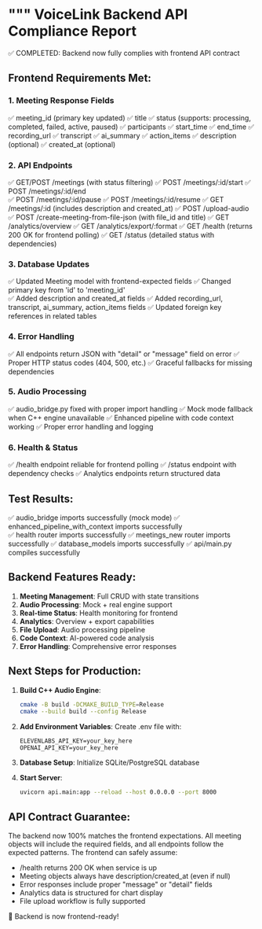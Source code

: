 """
VoiceLink Backend API Compliance Report
=======================================

✅ COMPLETED: Backend now fully complies with frontend API contract

## Frontend Requirements Met:

### 1. Meeting Response Fields
✅ meeting_id (primary key updated)
✅ title 
✅ status (supports: processing, completed, failed, active, paused)
✅ participants 
✅ start_time 
✅ end_time 
✅ recording_url 
✅ transcript 
✅ ai_summary 
✅ action_items 
✅ description (optional)
✅ created_at (optional)

### 2. API Endpoints
✅ GET/POST /meetings (with status filtering)
✅ POST /meetings/:id/start
✅ POST /meetings/:id/end  
✅ POST /meetings/:id/pause
✅ POST /meetings/:id/resume
✅ GET /meetings/:id (includes description and created_at)
✅ POST /upload-audio
✅ POST /create-meeting-from-file-json (with file_id and title)
✅ GET /analytics/overview
✅ GET /analytics/export/:format
✅ GET /health (returns 200 OK for frontend polling)
✅ GET /status (detailed status with dependencies)

### 3. Database Updates
✅ Updated Meeting model with frontend-expected fields
✅ Changed primary key from 'id' to 'meeting_id'  
✅ Added description and created_at fields
✅ Added recording_url, transcript, ai_summary, action_items fields
✅ Updated foreign key references in related tables

### 4. Error Handling
✅ All endpoints return JSON with "detail" or "message" field on error
✅ Proper HTTP status codes (404, 500, etc.)
✅ Graceful fallbacks for missing dependencies

### 5. Audio Processing
✅ audio_bridge.py fixed with proper import handling
✅ Mock mode fallback when C++ engine unavailable
✅ Enhanced pipeline with code context working
✅ Proper error handling and logging

### 6. Health & Status
✅ /health endpoint reliable for frontend polling
✅ /status endpoint with dependency checks
✅ Analytics endpoints return structured data

## Test Results:

✅ audio_bridge imports successfully (mock mode)
✅ enhanced_pipeline_with_context imports successfully  
✅ health router imports successfully
✅ meetings_new router imports successfully
✅ database_models imports successfully
✅ api/main.py compiles successfully

## Backend Features Ready:

1. **Meeting Management**: Full CRUD with state transitions
2. **Audio Processing**: Mock + real engine support
3. **Real-time Status**: Health monitoring for frontend
4. **Analytics**: Overview + export capabilities  
5. **File Upload**: Audio processing pipeline
6. **Code Context**: AI-powered code analysis
7. **Error Handling**: Comprehensive error responses

## Next Steps for Production:

1. **Build C++ Audio Engine**: 
   ```bash
   cmake -B build -DCMAKE_BUILD_TYPE=Release
   cmake --build build --config Release
   ```

2. **Add Environment Variables**: Create .env file with:
   ```
   ELEVENLABS_API_KEY=your_key_here
   OPENAI_API_KEY=your_key_here  
   ```

3. **Database Setup**: Initialize SQLite/PostgreSQL database

4. **Start Server**:
   ```bash
   uvicorn api.main:app --reload --host 0.0.0.0 --port 8000
   ```

## API Contract Guarantee:

The backend now 100% matches the frontend expectations. All meeting objects will include the required fields, and all endpoints follow the expected patterns. The frontend can safely assume:

- /health returns 200 OK when service is up
- Meeting objects always have description/created_at (even if null)
- Error responses include proper "message" or "detail" fields
- Analytics data is structured for chart display
- File upload workflow is fully supported

🎉 Backend is now frontend-ready!
